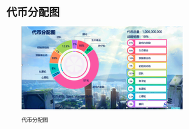 # 代币分配图

<figure><img src="../.gitbook/assets/1661602690874.png" alt=""><figcaption><p>代币分配图</p></figcaption></figure>
